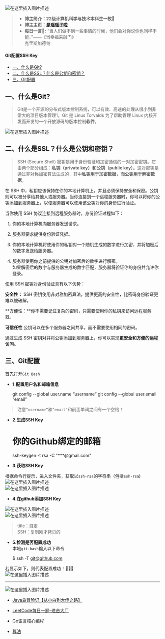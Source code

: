 

![在这里插入图片描述](https://img-blog.csdnimg.cn/b88c49c5b7e04dacaaed7cf2fc928687.gif#pic_center)

> *   **博主简介：22级计算机科学与技术本科生一枚🌸**
> *   **博主主页：[是瑶瑶子啦](https://blog.csdn.net/Yaoyao2024?spm=1011.2444.3001.5343)**
> *   **每日一言🌼:** “当人们做不到一些事情的时候，他们会对你说你也同样不能。”——《当幸福来敲门》  
>     克里斯加德纳

#### Git配置SSH Key

*   [一、什么是Git?](#Git_9)
*   [二、什么是SSL？什么是公钥和密钥？](#SSL_14)
*   [三、Git配置](#Git_37)

一、什么是Git?
---------

> Git是一个开源的分布式版本控制系统，可以有效、高速的处理从很小到非常大的项目版本管理1。Git 是 Linus Torvalds 为了帮助管理 Linux 内核开发而开发的一个开放源码的版本控制**软件**。

![在这里插入图片描述](https://img-blog.csdnimg.cn/a889b56362764e85be18fcd8d0d8bc07.png)

二、什么是SSL？什么是公钥和密钥？
------------------

> SSH (Secure Shell) 密钥是用于身份验证和加密通信的一对加密密钥。它由两个部分组成：**私钥（private key）和公钥（public key）**。这对密钥是通过非对称加密算法生成的，其中**私钥用于加密数据，而公钥用于解密数据**。

在 SSH 中，私钥应该保持在你的本地计算机上，并且必须保持安全和保密。公钥则可以被分享给其他人或服务器。当你连接到一个远程服务器时，你可以将你的公钥添加到服务器上，以便服务器可以使用该公钥对你的身份进行验证。

当你使用 SSH 协议连接到远程服务器时，身份验证过程如下：

1.  你的本地计算机向服务器发送请求。
    
2.  服务器要求提供身份验证凭据。
    
3.  你的本地计算机将使用你的私钥对一个随机生成的数字进行加密，并将加密后的数字发送给服务器。
    
4.  服务器使用你之前提供的公钥对加密后的数字进行解密。  
    如果解密后的数字与服务器生成的数字匹配，服务器将验证你的身份并允许你登录。
    

使用 SSH 密钥对身份验证具有以下优势：

**安全性：** SSH 密钥使用非对称加密算法，提供更高的安全性，比密码身份验证更难以被破解。

**方便性：**你不需要记住复杂的密码，只需要使用你的私钥来访问远程服务器。

**可信任性** 公钥可以在多个服务器之间共享，而不需要使用相同的密码。

通过生成 SSH 密钥对并将公钥添加到服务器上，你可以实现**更安全和方便的远程访问。**

三、Git配置
-------

首先打开`Git Bash`

*   **1.配置用户名和邮箱信息**

    git config --global user.name “username”
    git config --global user.email “email”
    

> 注意`“username”`和`“email”`和前面单词之间有一个空格！

*   **2.生成SSH Key**

    # 你的Github绑定的邮箱
    ssh-keygen -t rsa -C "***@gmail.com"
    

*   **3.获取SSH Key**

根据命令行提示，进入文件夹，获取以`ssh-rsa`的字符串（包括`ssh-rsa`)  
![在这里插入图片描述](https://img-blog.csdnimg.cn/53764004f1414ac89a8ceca6d7e4d1b1.png)  
![在这里插入图片描述](https://img-blog.csdnimg.cn/9229991d27d1433fb81c38f5867a1c42.png)

*   **4.在github添加SSH Key**

![在这里插入图片描述](https://img-blog.csdnimg.cn/21d323789c5f41248eee5de8d6fe36f2.png)  
![在这里插入图片描述](https://img-blog.csdnimg.cn/3d1d4bb965f340c9905dd5a581efbfb5.png)

> title：自定  
> SSH：复制刚才拷贝的

*   **5.检测是否配置成功**  
    本地`git-bash`输入以下命令

    $ ssh -T git@github.com
    

若显示如下，则代表配置成功！🎉🎉🎉  
![在这里插入图片描述](https://img-blog.csdnimg.cn/5ab3986c95f4474bb80aa1b996553bc9.png)

* * *

![在这里插入图片描述](https://img-blog.csdnimg.cn/dd52615e6d4d419bb71365add1e3c7ac.png#pic_center)

*   [Java岛冒险记【从小白到大佬之路】  
    ](https://blog.csdn.net/yaoyao2024/category_12168376.html)
    
*   [LeetCode每日一题–进击大厂](https://blog.csdn.net/yaoyao2024/category_12115665.html)
    
*   [Go语言核心编程  
    ](https://blog.csdn.net/yaoyao2024/category_12291040.html)
    
*   [算法](https://blog.csdn.net/yaoyao2024/category_12251293.html)